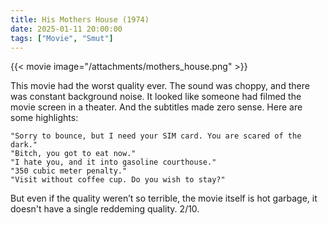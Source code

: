 ```yaml
---
title: His Mothers House (1974)
date: 2025-01-11 20:00:00
tags: ["Movie", "Smut"]
---
```


{{< movie image="/attachments/mothers_house.png" >}}

This movie had the worst quality ever. The sound was choppy, and there was constant background noise. It looked like someone had filmed the movie screen in a theater. And the subtitles made zero sense. Here are some highlights:

    "Sorry to bounce, but I need your SIM card. You are scared of the dark."
    "Bitch, you got to eat now."
    "I hate you, and it into gasoline courthouse."
    "350 cubic meter penalty."
    "Visit without coffee cup. Do you wish to stay?"

But even if the quality weren’t so terrible, the movie itself is hot garbage, it doesn't have a single reddeming quality. 2/10.
